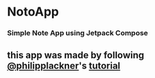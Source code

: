 # NotoApp
### Simple Note App using Jetpack Compose
**this app was made by following** [@philipplackner](https://github.com/philipplackner)'s [tutorial](https://youtu.be/8YPXv7xKh2w)
---

